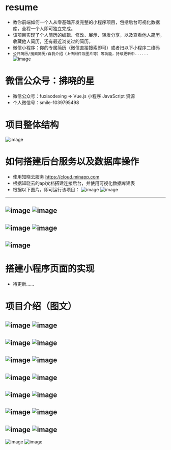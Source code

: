 # resume
* 教你前端如何一个人从零基础开发完整的小程序项目，包括后台可视化数据库，全程一个人即可独立完成。<br> 
* 该项目实现了个人简历的编辑、修改、展示、转发分享，以及查看他人简历，收藏他人简历，还有最近浏览过的简历。<br>
* 微信小程序：你的专属简历（微信直接搜索即可）或者扫以下小程序二维码<br>
* `公开简历/搜索简历/自我介绍（上传附件及图片等）等功能，持续更新中......`<br>
![image](https://github.com/susuGirl/resume/blob/master/images/qrcode.jpg)
# 微信公众号：拂晓的星 
* 微信公众号：fuxiaodexing => Vue.js 小程序 JavaScript 资源
* 个人微信号：smile-1039795498
# 项目整体结构
![image](https://github.com/susuGirl/resume/blob/master/images/projectStructure.png)
# 如何搭建后台服务以及数据库操作
* 使用知晓云服务 https://cloud.minapp.com<br>
* 根据知晓云的api文档搭建连接后台，并使用可视化数据库建表<br>
* 根据以下图片，即可运行该项目：
![image](https://github.com/susuGirl/resume/blob/master/images/111.png)
![image](https://github.com/susuGirl/resume/blob/master/images/222.png)
---
![image](https://github.com/susuGirl/resume/blob/master/images/333.png)
![image](https://github.com/susuGirl/resume/blob/master/images/444.png)
---
![image](https://github.com/susuGirl/resume/blob/master/images/555.png)
![image](https://github.com/susuGirl/resume/blob/master/images/666.png)
---
![image](https://github.com/susuGirl/resume/blob/master/images/777.png)
---
# 搭建小程序页面的实现
* 待更新......
# 项目介绍（图文）
![image](https://github.com/susuGirl/resume/blob/master/images/introduction14.png)
![image](https://github.com/susuGirl/resume/blob/master/images/introduction1.png)
---
![image](https://github.com/susuGirl/resume/blob/master/images/introduction1.jpg)
![image](https://github.com/susuGirl/resume/blob/master/images/introduction2.jpg)
---
![image](https://github.com/susuGirl/resume/blob/master/images/introduction6.png)
![image](https://github.com/susuGirl/resume/blob/master/images/introduction8.png)
---
![image](https://github.com/susuGirl/resume/blob/master/images/introduction7.png)
![image](https://github.com/susuGirl/resume/blob/master/images/introduction9.png)
---
![image](https://github.com/susuGirl/resume/blob/master/images/introduction10.png)
![image](https://github.com/susuGirl/resume/blob/master/images/introduction11.png)
---
![image](https://github.com/susuGirl/resume/blob/master/images/introduction2.png)
![image](https://github.com/susuGirl/resume/blob/master/images/introduction4.png)
---
![image](https://github.com/susuGirl/resume/blob/master/images/introduction3.png)
![image](https://github.com/susuGirl/resume/blob/master/images/introduction5.png)
---
![image](https://github.com/susuGirl/resume/blob/master/images/introduction12.png)
![image](https://github.com/susuGirl/resume/blob/master/images/introduction13.png)
